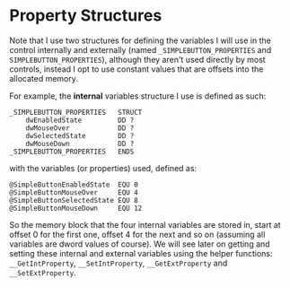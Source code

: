 # Property Structures

Note that I use two structures for defining the variables  I will use in the control internally and externally \(named `_SIMPLEBUTTON_PROPERTIES` and `SIMPLEBUTTON_PROPERTIES`\), although they aren't used directly by most controls, instead I opt to use constant values that are offsets into the allocated memory.

For example, the **internal** variables structure I use is defined as such:

```x86asm
_SIMPLEBUTTON_PROPERTIES   STRUCT
    dwEnabledState         DD ?
    dwMouseOver            DD ?
    dwSelectedState        DD ?
    dwMouseDown            DD ?
_SIMPLEBUTTON_PROPERTIES   ENDS
```

with the variables \(or properties\) used, defined as:

```x86asm
@SimpleButtonEnabledState  EQU 0
@SimpleButtonMouseOver     EQU 4
@SimpleButtonSelectedState EQU 8
@SimpleButtonMouseDown     EQU 12
```

So the memory block that the four internal variables are stored in, start at offset 0 for the first one, offset 4 for the next and so on \(assuming all variables are dword values of course\). We will see later on getting and setting these internal and external variables using the helper functions: `__GetIntProperty`, `__SetIntProperty`, `__GetExtProperty` and `__SetExtProperty`.

